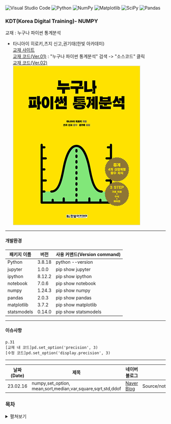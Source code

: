 ![Visual Studio Code](https://img.shields.io/badge/Visual%20Studio%20Code-0078d7.svg?style=for-the-badge&logo=visual-studio-code&logoColor=white)
![Python](https://img.shields.io/badge/python-3670A0?style=for-the-badge&logo=python&logoColor=ffdd54)
![NumPy](https://img.shields.io/badge/numpy-%23013243.svg?style=for-the-badge&logo=numpy&logoColor=white)
![Matplotlib](https://img.shields.io/badge/Matplotlib-%23ffffff.svg?style=for-the-badge&logo=Matplotlib&logoColor=black)
![SciPy](https://img.shields.io/badge/SciPy-%230C55A5.svg?style=for-the-badge&logo=scipy&logoColor=%white)
![Pandas](https://img.shields.io/badge/pandas-%23150458.svg?style=for-the-badge&logo=pandas&logoColor=white)

### KDT(Korea Digital Training)- NUMPY

교재 : 누구나 파이썬 통계분석

- 타니아이 히로키,츠지 신고,권기태(한빛 아카데미)  
[교재 사이트](https://www.hanbit.co.kr/store/books/look.php?p_code=B2049588591)  
[교재 코드(Ver.01)](https://www.hanbit.co.kr/support/supplement_list.html) : "누구나 파이썬 통계분석" 검색 -> "소스코드" 클릭  
[교재 코드(Ver.02)](https://github.com/ghmagazine/python_stat_sample)  
![](./image/2024-02-19-09-00-31.png)
<hr/>

#### 개발환경

| 패키지 이름 | 버전   | 사용 커맨드(Version command) |
| ----------- | ------ | ---------------------------- |
| Python      | 3.8.18 | python --version             |
| jupyter     | 1.0.0  | pip show jupyter             |
| ipython     | 8.12.2 | pip show ipython             |
| notebook    | 7.0.6  | pip show notebook            |
| numpy       | 1.24.3 | pip show numpy               |
| pandas      | 2.0.3  | pip show pandas              |
| matplotlib  | 3.7.2  | pip show matplotlib          |
| statsmodels | 0.14.0 | pip show statsmodels         |

<hr/>

#### 이슈사항

```
p.31
[교재 내 코드]pd.set_option('precision', 3)
[수정 코드]pd.set_option('display.precision', 3)
```

<hr/>   
   
|날짜(Date) | 제목 | 네이버 블로그 | 관련 디렉토리 |
| --------  | ---  | -----------| ------------|
| 23.02.16  | numpy,set_option, mean,sort,median,var,square,sqrt,std,ddof  | [Naver Blog](https://blog.naver.com/mathnoah/223355550422)         | Source/notebook/chap01,chap02.ipynb   |

### 목차

<details>
  <summary>
    펼쳐보기
  </summary>
  
  - 1장 데이터   
  - 1.1 데이터의 크기   
  - 1.2 변수의 종류   
    - 1.2.1 질적 변수와 양적 변수   
    - 1.2.2 척도 수준   
    - 1.2.3 이산형 변수와 연속형 변수   
- 2장 1차원 데이터 정리   
  - 2.1 데이터 중심의 지표
    - 2.1.1 평균값
    - 2.1.2 중앙값
    - 2.1.3 최빈값
  - 2.2 데이터의 산포도 지표
    - 2.2.1 분산과 표준편차
    - 2.2.2 범위와 사분위 범위
    - 2.2.3 데이터의 지표 정리
  - 2.3 데이터의 정규화
    - 2.3.1 표준화
    - 2.3.2 편찻값
  - 2.4 1차원 데이터의 시각화
    - 2.4.1 도수분포표
    - 2.4.2 히스토그램
    - 2.4.3 상자그림
- 3장 2차원 데이터 정리
  - 3.1 두 데이터 사이의 관계를 나타내는 지표
    - 3.1.1 공분산
    - 3.1.2 상관계수
  - 3.2 2차원 데이터의 시각화
    - 3.2.1 산점도
    - 3.2.2 회귀직선
    - 3.2.3 히트맵
  - 3.3 앤스컴의 예
- 4장 추측통계의 기본
  - 4.1 모집단과 표본
    - 4.1.1 표본추출 방법
  - 4.2 확률 모형
    - 4.2.1 확률의 기본
    - 4.2.2 확률분포
  - 4.3 추측통계의 확률
  - 4.4 이제부터 배울 내용
- 5장 이산형 확률변수
  - 5.1 1차원 이산형 확률변수
    - 5.1.1 1차원 이산형 확률변수의 정의
    - 5.1.2 1차원 이산형 확률변수의 지표
  - 5.2 2차원 이산형 확률변수
    - 5.2.1 2차원 이산형 확률변수의 정의
    - 5.2.2 2차원 이산형 확률변수의 지표
- 6장 대표적인 이산형 확률분포
  - 6.1 베르누이 분포
  - 6.2 이항분포
  - 6.3 기하분포
  - 6.4 포아송 분포
- 7장 연속형 확률변수
  - 7.1 1차원 연속형 확률변수
    - 7.1.1 1차원 연속형 확률변수의 정의
    - 7.1.2 1차원 연속형 확률변수의 지표
  - 7.2 2차원 연속형 확률변수
    - 7.2.1 2차원 연속형 확률변수의 정의
    - 7.2.2 2차원 연속형 확률변수의 지표
- 8장 대표적인 연속형 확률분포
  - 8.1 정규분포
  - 8.2 지수분포
  - 8.3 카이제곱분포
  - 8.4 t 분포
  - 8.5 F 분포
- 9장 독립동일분포
  - 9.1 독립성
    - 9.1.1 독립성의 정의
    - 9.1.2 독립성과 무상관성
  - 9.2 합의 분포
    - 9.2.1 정규분포의 합의 분포
    - 9.2.2 포아송 분포의 합의 분포
    - 9.2.3 베르누이 분포의 합의 분포
  - 9.3 표본평균의 분포
    - 9.3.1 정규분포의 표본평균 분포
    - 9.3.2 포아송 분포의 표본평균 분포
    - 9.3.3 중심극한정리
    - 9.3.4 대수의 법칙
- 10장 통계적 추정
  - 10.1 점추정
    - 10.1.1 모평균의 점추정
    - 10.1.2 모분산의 점추정
    - 10.1.3 정리
  - 10.2 구간추정
    - 10.2.1 정규분포의 모평균 구간추정 : 모분산을 알고 있는 경우
    - 10.2.2 정규분포의 모분산 구간추정
    - 10.2.3 정규분포의 모평균 구간추정 : 모분산을 모르는 경우
    - 10.2.4 베르누이 분포의 모평균 구간추정
    - 10.2.5 포아송 분포의 모평균 신뢰구간
- 11장 통계적 가설검정
  - 11.1 통계적 가설검정
    - 11.1.1 통계적 가설검정의 기본
    - 11.1.2 단측검정과 양측검정
    - 11.1.3 가설검정의 두 가지 오류
  - 11.2 기본적인 가설검정
    - 11.2.1 정규분포의 모평균에 대한 검정 : 모분산을 알고 있는 경우
    - 11.2.2 정규분포의 모분산에 대한 검정
    - 11.2.3 정규분포의 모평균에 대한 검정 : 모분산을 모르는 경우
  - 11.3 2표본 문제에 관한 가설검정
    - 11.3.1 대응비교 t 검정
    - 11.3.2 독립비교 t 검정
    - 11.3.3 윌콕슨의 부호순위검정
    - 11.3.4 만∙위트니의 U 검정
    - 11.3.5 카이제곱검정
- 12장 회귀분석
  - 12.1 단순회귀모형
    - 12.1.1 회귀분석에서의 가설
    - 12.1.2 statsmodels에 의한 회귀분석
    - 12.1.3 회귀계수
  - 12.2 중회귀모형
    - 12.2.1 회귀계수
    - 12.2.2 가변수
  - 12.3 모형의 선택
    - 12.3.1 결정계수
    - 12.3.2 조정결정계수
    - 12.3.3 F 검정
    - 12.3.4 최대로그우도와 AIC
  - 12.4 모형의 타당성
    - 12.4.1 정규성 검정
    - 12.4.2 더빈-왓슨비
    - 12.4.3 다중공선성
</details>

</div>
